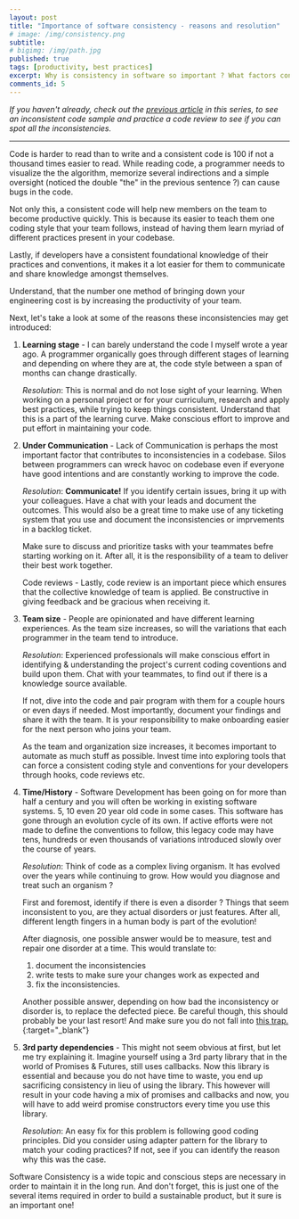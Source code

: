 ```yaml
---
layout: post
title: "Importance of software consistency - reasons and resolution"
# image: /img/consistency.png
subtitle: 
# bigimg: /img/path.jpg
published: true
tags: [productivity, best practices]
excerpt: Why is consistency in software so important ? What factors contribute to it and what we can do to resolve them.
comments_id: 5
---
```


*If you haven't already, check out the [previous article](/understanding-software-inconsistency-with-examples) in this series, to see an inconsistent code sample and practice a code review to see if you can spot all the inconsistencies.*

---- 

Code is harder to read than to write and a consistent code is 100 if not a thousand times easier to read. While reading code, a programmer needs to visualize the the algorithm, memorize several indirections and a simple oversight (noticed the double "the" in the previous sentence ?) can cause bugs in the code.

Not only this, a consistent code will help new members on the team to become productive quickly. This is because its easier to teach them one coding style that your team follows, instead of having them learn myriad of different practices present in your codebase.

Lastly, if developers have a consistent foundational knowledge of their practices and conventions, it makes it a lot easier for them to communicate and share knowledge amongst themselves.

Understand, that the number one method of bringing down your engineering cost is by increasing the productivity of your team.


Next, let's take a look at some of the reasons these inconsistencies may get introduced:
 
1. **Learning stage** - I can barely understand the code I myself wrote a year ago. A programmer organically goes through different stages of learning and depending on where they are at, the code style between a span of months can change drastically.

    *Resolution*: This is normal and do not lose sight of your learning. When working on a personal project or for your curriculum, research and apply best practices, while trying to keep things consistent. Understand that this is a part of the learning curve. Make conscious effort to improve and put effort in maintaining your code.

1. **Under Communication** - Lack of Communication is perhaps the most important factor that contributes to inconsistencies in a codebase. Silos between programmers can wreck havoc on codebase even if everyone have good intentions and are constantly working to improve the code.

    *Resolution*:  **Communicate!** If you identify certain issues, bring it up with your colleagues. Have a chat with your leads and document the outcomes. This would also be a great time to make use of any ticketing system that you use and document the inconsistencies or imprvements in a backlog ticket. 

    Make sure to discuss and prioritize tasks with your teammates befre starting working on it. After all, it is the responsibility of a team to deliver their best work together.

    Code reviews - Lastly, code review is an important piece which ensures that the collective knowledge of team is applied. Be constructive in giving feedback and be gracious when receiving it.

1. **Team size** - People are opinionated and have different learning experiences. As the team size increases, so will the variations that each programmer in the team tend to introduce. 

    *Resolution*: Experienced professionals will make conscious effort in identifying & understanding the project's current coding coventions and build upon them. Chat with your teammates, to find out if there is a knowledge source available. 
    
    If not, dive into the code and pair program with them for a couple hours or even days if needed. Most importantly, document your findings and share it with the team. It is your responsibility to make onboarding easier for the next person who joins your team.

    As the team and organization size increases, it becomes important to automate as much stuff as possible. Invest time into exploring tools that can force a consistent coding style and conventions for your developers through hooks, code reviews etc.

1. **Time/History** - Software Development has been going on for more than half a century and you will often be working in existing software systems. 5, 10 even 20 year old code in some cases. This software has gone through an evolution cycle of its own. If active efforts were not made to define the conventions to follow, this legacy code may have tens, hundreds or even thousands of variations introduced slowly over the course of years.

    *Resolution*: Think of code as a complex living organism. It has evolved over the years while continuing to grow. How would you diagnose and treat such an organism ? 

    First and foremost, identify if there is even a disorder ? Things that seem inconsistent to you, are they actual disorders or just features. After all, different length fingers in a human body is part of the evolution!
    
    After diagnosis, one possible answer would be to measure, test and repair one disorder at a time. This would translate to:

    1. document the inconsistencies
    1. write tests to make sure your changes work as expected and
    1. fix the inconsistencies.

    Another possible answer, depending on how bad the inconsistency or disorder is, to replace the defected piece. Be careful though, this should probably be your last resort! And make sure you do not fall into [this trap.](https://www.joelonsoftware.com/2000/04/06/things-you-should-never-do-part-i/){:target="_blank"}

1. **3rd party dependencies** - This might not seem obvious at first, but let me try explaining it. Imagine yourself using a 3rd party library that in the world of Promises & Futures, still uses callbacks. Now this library is essential and because you do not have time to waste, you end up sacrificing consistency in lieu of using the library. This however will result in your code having a mix of promises and callbacks and now, you will have to add weird promise constructors every time you use this library.

    *Resolution*: An easy fix for this problem is following good coding principles. Did you consider using adapter pattern for the library to match your coding practices? If not, see if you can identify the reason why this was the case.

Software Consistency is a wide topic and conscious steps are necessary in order to maintain it in the long run. And don't forget, this is just one of the several items required in order to build a sustainable product, but it sure is an important one!
